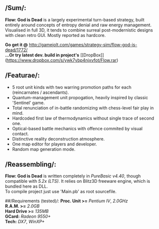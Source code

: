 ## /Sum/:
**Flow: God is Dead** is a largely experimental turn-based strategy, built entirely around concepts of entropy denial and raw energy management. Visualised in full 3D, it tends to combine surreal post-modernistic designs with clean retro GUI. Mostly reported as hardcore.

**Go get it @** http://gamejolt.com/games/strategy-sim/flow-god-is-dead/1772/  
**...Or try latest dev. build in project's** [[DropBox]] (https://www.dropbox.com/s/ywk7ybp4njxvfot/Flow.rar)

## /Featurae/:
-	5 root unit kinds with two warring promotion paths for each (reincarnates / ascendants).
-	Quantum-management unit propogation, heavily inspired by classic 'Sentinel' game.
-	Total renunciation of in-battle randomizing with chess-level fair play in mind.
-	Hardcoded first law of thermodynamics without single trace of second one.
-	Optical-based battle mechanics with offence commited by visual contact.
-	Distinctive reality deconstruction atmosphere.
-	One map editor for players and developer.
-	Random map generation mode.

## /Reassembling/:
**Flow: God is Dead** is written completely in *PureBasic v4.40*, though compatible with *5.2x (LTS)*.
It relies on Blitz3D freeware engine, which is bundled here as DLL.  
To compile project just use 'Main.pb' as root sourcefile.  

##/Requirements (tested)/:
**Proc. Unit >=** *Pentium IV*, *2.0GHz*  
**R.A.M. >=** *2.0GB*  
**Hard Drive >=** *135MB*  
**GCard:** *Radeon 9550+*  
**Tech:** *DX7*, *WinXP+*
